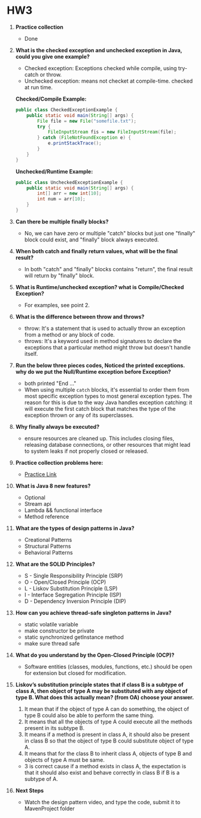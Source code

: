 # HW3

1. **Practice collection**
    - Done

2. **What is the checked exception and unchecked exception in Java, could you give one example?**
    - Checked exception: Exceptions checked while compile, using try-catch or throw.
    - Unchecked exception: means not checket at compile-time. checked at run time. 

    **Checked/Compile Example:**
    ```java
    public class CheckedExceptionExample {
        public static void main(String[] args) {
            File file = new File("somefile.txt");
            try {
                FileInputStream fis = new FileInputStream(file);
            } catch (FileNotFoundException e) {
                e.printStackTrace();
            }
        }
    }
    ```
    
    **Unchecked/Runtime Example:**
    ```java
    public class UncheckedExceptionExample {
        public static void main(String[] args) {
            int[] arr = new int[10];
            int num = arr[10];
        }
    }
    ```

3. **Can there be multiple finally blocks?**
    - No, we can have zero or multiple "catch" blocks but just one "finally" block could exist, and "finally" block always executed.

4. **When both catch and finally return values, what will be the final result?**
    - In both "catch" and "finally" blocks contains "return", the final result will return by "finally" block.

5. **What is Runtime/unchecked exception? what is Compile/Checked Exception?**
    - For examples, see point 2.

6. **What is the difference between throw and throws?**
    - throw: It's a statement that is used to actually throw an exception from a method or any block of code.
    - throws: It's a keyword used in method signatures to declare the exceptions that a particular method might throw but doesn't handle itself.

7. **Run the below three pieces codes, Noticed the printed exceptions. why do we put the Null/Runtime exception before Exception?**
    - both printed "End ..."
    - When using multiple `catch` blocks, it's essential to order them from most specific exception types to most general exception types. The reason for this is due to the way Java handles exception catching: it will execute the first catch block that matches the type of the exception thrown or any of its superclasses.

8. **Why finally always be executed?**
    - ensure resources are cleaned up. This includes closing files, releasing database connections, or other resources that might lead to system leaks if not properly closed or released.

9. **Practice collection problems here:**
    - [Practice Link](https://github.com/TAIsRich/chuwa-eij-tutorial/tree/main/02-java-core/src/main/java/com/chuwa/exercise/collection)

10. **What is Java 8 new features?**
    - Optional
    - Stream api
    - Lambda && functional interface
    - Method reference 

11. **What are the types of design patterns in Java?**
    - Creational Patterns
    - Structural Patterns
    - Behavioral Patterns

12. **What are the SOLID Principles?**
    - S - Single Responsibility Principle (SRP)
    - O - Open/Closed Principle (OCP)
    - L - Liskov Substitution Principle (LSP)
    - I - Interface Segregation Principle (ISP)
    - D - Dependency Inversion Principle (DIP)

13. **How can you achieve thread-safe singleton patterns in Java?**
    - static volatile variable
    - make constructor be private
    - static synchronized getInstance method
    - make sure thread safe

14. **What do you understand by the Open-Closed Principle (OCP)?**
    - Software entities (classes, modules, functions, etc.) should be open for extension but closed for modification.

15. **Liskov’s substitution principle states that if class B is a subtype of class A, then object of type A may be substituted with any object of type B. What does this actually mean? (from OA) choose your answer.**
    1. It mean that if the object of type A can do something, the object of type B could also be able to perform the same thing.
    2. It means that all the objects of type A could execute all the methods present in its subtype B.
    3. It means if a method is present in class A, it should also be present in class B so that the object of type B could substitute object of type A.
    4. It means that for the class B to inherit class A, objects of type B and objects of type A must be same.

    -  3 is correct cause if a method exists in class A, the expectation is that it should also exist and behave correctly in class B if B is a subtype of A. 

16. **Next Steps**
    - Watch the design pattern video, and type the code, submit it to MavenProject folder













